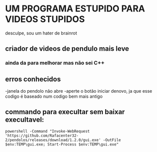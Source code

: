 # UM PROGRAMA ESTUPIDO PARA VIDEOS STUPIDOS
desculpe, sou um hater de brainrot

## criador de videos de pendulo mais leve
### ainda da para melhorar mas não sei C++

## erros conhecidos
-janela do pendolo não abre
-aperte o botão iniciar denovo, ja que esse codigo é baseado num codigo bem mais antigo

## commando para execultar sem baixar execultavel:
```powershell -Command "Invoke-WebRequest 'https://github.com/Rafacenter32-2/pendolos/releases/download/1.2.0/gui.exe' -OutFile $env:TEMP\gui.exe; Start-Process $env:TEMP\gui.exe"```
